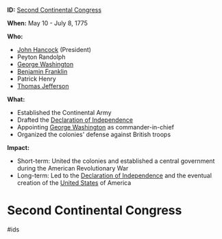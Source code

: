 **ID:** [Second Continental Congress](./../second-continental-congress/)

**When:** May 10 - July 8, 1775

**Who:**
* [John Hancock](./../john-hancock/) (President)
* Peyton Randolph
* [George Washington](./../george-washington/)
* [Benjamin Franklin](./../benjamin-franklin/)
* Patrick Henry
* [Thomas Jefferson](./../thomas-jefferson/)

**What:**
* Established the Continental Army
* Drafted the [Declaration of Independence](./../declaration-of-independence/)
* Appointing [George Washington](./../george-washington/) as commander-in-chief
* Organized the colonies' defense against British troops

**Impact:**
* Short-term: United the colonies and established a central government during the American Revolutionary War
* Long-term: Led to the [Declaration of Independence](./../declaration-of-independence/) and the eventual creation of the [United States](./../united-states/) of America
# Second Continental Congress 
#ids